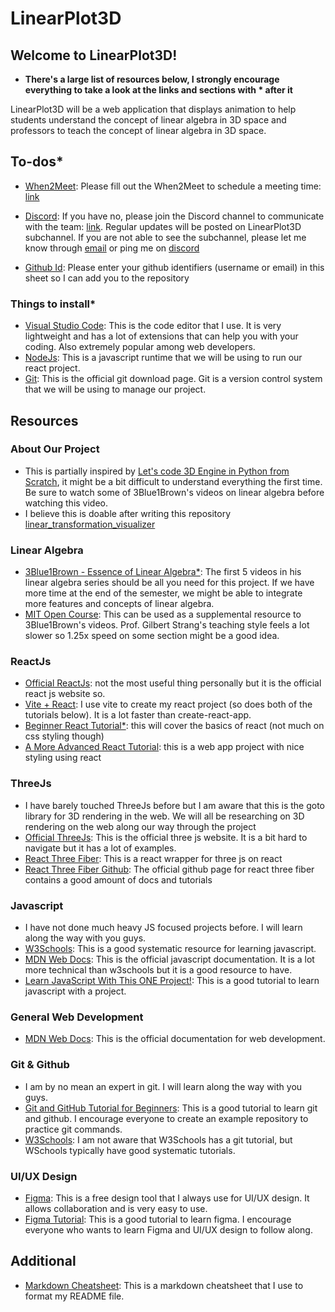 # LinearPlot3D

## Welcome to LinearPlot3D!

- **There's a large list of resources below, I strongly encourage everything to take a look at the links and sections with * after it**

LinearPlot3D will be a web application that displays animation to help students understand the concept of linear algebra in 3D space and professors to teach the concept of linear algebra in 3D space.

## To-dos*

- [When2Meet](https://www.when2meet.com/?26617191-R95VN): Please fill out the When2Meet to schedule a meeting time: [link](https://www.when2meet.com/?26617191-R95VN)

- [Discord](https://discord.gg/2urgCZG3): If you have no, please join the Discord channel to communicate with the team: [link](https://discord.gg/2urgCZG3). Regular updates will be posted on LinearPlot3D subchannel. If you are not able to see the subchannel, please let me know through [email](mailto:txe4sf@virginia.edu) or ping me on [discord](https://discord.gg/2urgCZG3)

- [Github Id](https://docs.google.com/spreadsheets/d/1N01t0VxGgPnkvdzV705SZzFz5FtR2-6shu2m27PyfbA/edit?gid=0#gid=0): Please enter your github identifiers (username or email) in this sheet so I can add you to the repository

### Things to install*
- [Visual Studio Code](https://code.visualstudio.com/): This is the code editor that I use. It is very lightweight and has a lot of extensions that can help you with your coding. Also extremely popular among web developers.
- [NodeJs](https://nodejs.org/en): This is a javascript runtime that we will be using to run our react project.
- [Git](https://git-scm.com/downloads): This is the official git download page. Git is a version control system that we will be using to manage our project.

## Resources

### About Our Project
- This is partially inspired by [Let's code 3D Engine in Python from Scratch](https://www.youtube.com/watch?v=M_Hx0g5vFko&list=WL&index=17), it might be a bit difficult to understand everything the first time. Be sure to watch some of 3Blue1Brown's videos on linear algebra before watching this video.
- I believe this is doable after writing this repository [linear_transformation_visualizer](https://github.com/YuDavidCao/linear_transformation_visualizer)

### Linear Algebra
- [3Blue1Brown - Essence of Linear Algebra*](https://www.youtube.com/playlist?list=PLZHQObOWTQDPD3MizzM2xVFitgF8hE_ab): The first 5 videos in his linear algebra series should be all you need for this project. If we have more time at the end of the semester, we might be able to integrate more features and concepts of linear algebra.
- [MIT Open Course](https://ocw.mit.edu/courses/18-06-linear-algebra-spring-2010/): This can be used as a supplemental resource to 3Blue1Brown's videos. Prof. Gilbert Strang's teaching style feels a lot slower so 1.25x speed on some section might be a good idea.

### ReactJs
- [Official ReactJs](https://react.dev/): not the most useful thing personally but it is the official react js website so.
- [Vite + React](https://vitejs.dev/guide/): I use vite to create my react project (so does both of the tutorials below). It is a lot faster than create-react-app.
- [Beginner React Tutorial*](https://www.youtube.com/watch?v=SqcY0GlETPk&t=4251s&pp=ygUOcmVhY3QgdHV0b3JpYWw%3D): this will cover the basics of react (not much on css styling though)
- [A More Advanced React Tutorial](https://www.youtube.com/watch?v=LDB4uaJ87e0): this is a web app project with nice styling using react

### ThreeJs
- I have barely touched ThreeJs before but I am aware that this is the goto library for 3D rendering in the web. We will all be researching on 3D rendering on the web along our way through the project
- [Official ThreeJs](https://threejs.org/): This is the official three js website. It is a bit hard to navigate but it has a lot of examples.
- [React Three Fiber](https://r3f.docs.pmnd.rs/getting-started/introduction): This is a react wrapper for three js on react
- [React Three Fiber Github](https://github.com/pmndrs/react-three-fiber): The official github page for react three fiber contains a good amount of docs and tutorials

### Javascript
- I have not done much heavy JS focused projects before. I will learn along the way with you guys.
- [W3Schools](https://www.w3schools.com/js/): This is a good systematic resource for learning javascript.
- [MDN Web Docs](https://developer.mozilla.org/en-US/docs/Web/JavaScript): This is the official javascript documentation. It is a lot more technical than w3schools but it is a good resource to have.
- [Learn JavaScript With This ONE Project!](https://www.youtube.com/watch?v=E3XxeE7NF30): This is a good tutorial to learn javascript with a project.

### General Web Development
- [MDN Web Docs](https://developer.mozilla.org/en-US/docs/Web): This is the official documentation for web development.

### Git & Github
- I am by no mean an expert in git. I will learn along the way with you guys.
- [Git and GitHub Tutorial for Beginners](https://www.youtube.com/watch?v=tRZGeaHPoaw): This is a good tutorial to learn git and github. I encourage everyone to create an example repository to practice git commands.
- [W3Schools](https://www.w3schools.com/git): I am not aware that W3Schools has a git tutorial, but WSchools typically have good systematic tutorials.

### UI/UX Design
- [Figma](https://www.figma.com/): This is a free design tool that I always use for UI/UX design. It allows collaboration and is very easy to use.
- [Figma Tutorial](https://www.youtube.com/watch?v=ezldKx-jPag): This is a good tutorial to learn figma. I encourage everyone who wants to learn Figma and UI/UX design to follow along.

## Additional
- [Markdown Cheatsheet](https://www.markdownguide.org/cheat-sheet/): This is a markdown cheatsheet that I use to format my README file.


